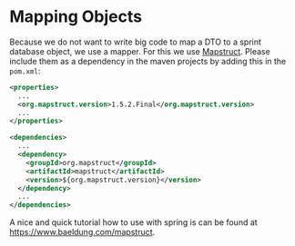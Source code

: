 # Mapping Objects
Because we do not want to write big code to map a DTO to a sprint database object, we use a mapper. 
For this we use [Mapstruct](https://mapstruct.org/). 
Please include them as a dependency in the maven projects by adding this in the `pom.xml`:

```xml
<properties>
  ...
  <org.mapstruct.version>1.5.2.Final</org.mapstruct.version>
  ...
</properties>

<dependencies>
  ...
  <dependency>
    <groupId>org.mapstruct</groupId>
    <artifactId>mapstruct</artifactId>
    <version>${org.mapstruct.version}</version>
  </dependency>
  ...
</dependencies>
```

A nice and quick tutorial how to use with spring is can be found at <https://www.baeldung.com/mapstruct>.
